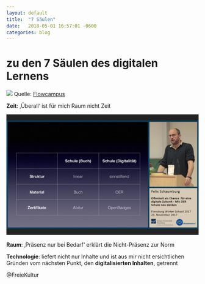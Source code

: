 ```yaml
---
layout: default
title:  "7 Säulen"
date:   2018-05-01 16:57:01 -0600
categories: blog
---
```


# zu den 7 Säulen des digitalen Lernens
![](http://flowcampus.com/wp-content/uploads/sites/8/2017/09/7saeulen.png)
Quelle: [Flowcampus](http://flowcampus.com/wp-content/uploads/sites/8/2017/09/7saeulen.png)

**Zeit**: ‚Überall‘ ist für mich Raum nicht Zeit

![xSchaum](https://raw.githubusercontent.com/p-stade/p-stade.github.io/master/_assets/felix.png)

**Raum**: ‚Präsenz nur bei Bedarf‘ erklärt die Nicht-Präsenz zur Norm

**Technologie**: liefert nicht nur Inhalte und ist aus mir nicht ersichtlichen Gründen vom nächsten Punkt, den **digitalisierten Inhalten**, getrennt

@FreieKultur
